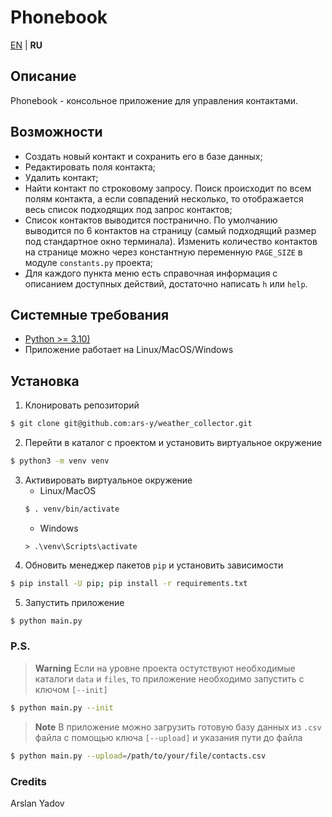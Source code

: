 # Phonebook

[EN](../README.md) | **RU**

## Описание
Phonebook - консольное приложение для управления контактами.

## Возможности
* Создать новый контакт и сохранить его в базе данных;
* Редактировать поля контакта;
* Удалить контакт;
* Найти контакт по строковому запросу. Поиск происходит по всем полям контакта, а если совпадений несколько, то отображается весь список подходящих под запрос контактов;
* Список контактов выводится постранично. По умолчанию выводится по 6 контактов на страницу (самый подходящий размер под стандартное окно терминала). Изменить количество контактов на странице можно через константную переменную ```PAGE_SIZE``` в модуле `constants.py` проекта;
* Для каждого пункта меню есть справочная информация с описанием доступных действий, достаточно написать `h` или `help`.

## Системные требования
* [Python >= 3.10)](https://www.python.org/downloads/)
* Приложение работает на Linux/MacOS/Windows

## Установка
1. Клонировать репозиторий
```bash
$ git clone git@github.com:ars-y/weather_collector.git
```
2. Перейти в каталог с проектом и установить виртуальное окружение
```bash
$ python3 -m venv venv
```
3. Aктивировать виртуальное окружение
    - Linux/MacOS
    ```bash
    $ . venv/bin/activate
    ```
    - Windows
    ```shell
    > .\venv\Scripts\activate
    ```
4. Обновить менеджер пакетов `pip` и установить зависимости
```bash
$ pip install -U pip; pip install -r requirements.txt
```
5. Запустить приложение
```bash
$ python main.py
```

### P.S.
> **Warning**
Если на уровне проекта остутствуют необходимые каталоги `data` и `files`,
то приложение необходимо запустить с ключом `[--init]`
```bash
$ python main.py --init
```
> **Note**
> В приложение можно загрузить готовую базу данных из `.csv` файла с помощью ключа `[--upload]` и указания пути до файла
```bash
$ python main.py --upload=/path/to/your/file/contacts.csv
```

### Credits
Arslan Yadov